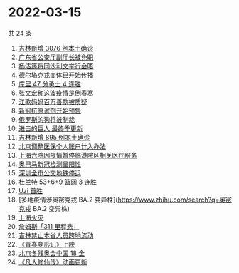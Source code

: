 # 2022-03-15

共 24 条

<!-- BEGIN ZHIHUSEARCH -->
<!-- 最后更新时间 Tue Mar 15 2022 13:09:43 GMT+0800 (China Standard Time) -->
1. [吉林新增 3076 例本土确诊](https://www.zhihu.com/search?q=吉林疫情)
1. [广东省公安厅副厅长被免职](https://www.zhihu.com/search?q=广东省公安厅副厅长被免职)
1. [杨洁篪将同沙利文举行会晤](https://www.zhihu.com/search?q=杨洁篪)
1. [德尔塔克戎变体已开始传播](https://www.zhihu.com/search?q=德尔塔克戎)
1. [库里 47 分勇士 4 连胜](https://www.zhihu.com/search?q=勇士)
1. [张文宏称这波疫情是倒春寒](https://www.zhihu.com/search?q=张文宏)
1. [江歌妈妈百万善款被质疑](https://www.zhihu.com/search?q=江歌妈妈)
1. [新冠抗原试剂开始预售](https://www.zhihu.com/search?q=新冠抗原试剂)
1. [俄罗斯的狗将被制裁](https://www.zhihu.com/search?q=俄罗斯的狗)
1. [进击的巨人 最终季更新](https://www.zhihu.com/search?q=进击的巨人)
1. [吉林新增 895 例本土确诊](https://www.zhihu.com/search?q=吉林疫情)
1. [北京调整医保个人账户计入办法](https://www.zhihu.com/search?q=北京医保)
1. [上海六院因疫情暂停临港院区相关医疗服务](https://www.zhihu.com/search?q=上海六院)
1. [奥巴马新冠检测呈阳性](https://www.zhihu.com/search?q=奥巴马)
1. [深圳全市公交地铁停运](https://www.zhihu.com/search?q=深圳全市公交地铁停运)
1. [杜兰特 53+6+9 篮网 3 连胜](https://www.zhihu.com/search?q=篮网)
1. [Uzi 首胜](https://www.zhihu.com/search?q=uzi)
1. [多地疫情涉奥密克戎 BA.2 变异株](https://www.zhihu.com/search?q=奥密克戎 BA.2 变异株)
1. [上海火灾](https://www.zhihu.com/search?q=上海火灾)
1. [詹姆斯「311 里程悲」](https://www.zhihu.com/search?q=詹姆斯)
1. [吉林禁止本省人员跨地流动](https://www.zhihu.com/search?q=吉林全省管控)
1. [《青春变形记》上映](https://www.zhihu.com/search?q=青春变形记)
1. [北京冬残奥会中国 18 金](https://www.zhihu.com/search?q=北京冬残奥会奖牌)
1. [《凡人修仙传》动画更新](https://www.zhihu.com/search?q=凡人修仙传)
<!-- END ZHIHUSEARCH -->
